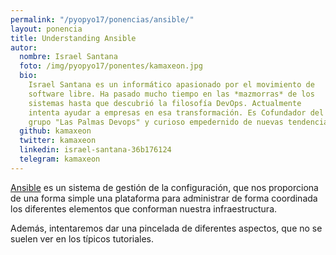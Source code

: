 ```yaml
---
permalink: "/pyopyo17/ponencias/ansible/"
layout: ponencia
title: Understanding Ansible
autor:
  nombre: Israel Santana
  foto: /img/pyopyo17/ponentes/kamaxeon.jpg
  bio:
    Israel Santana es un informático apasionado por el movimiento de
    software libre. Ha pasado mucho tiempo en las *mazmorras* de los
    sistemas hasta que descubrió la filosofía DevOps. Actualmente
    intenta ayudar a empresas en esa transformación. Es Cofundador del
    grupo "Las Palmas Devops" y curioso empedernido de nuevas tendencias.
  github: kamaxeon
  twitter: kamaxeon
  linkedin: israel-santana-36b176124
  telegram: kamaxeon
---
```


[Ansible](https://www.ansible.com) es un sistema de gestión de la configuración, que nos proporciona de una forma simple una plataforma para administrar de forma coordinada los diferentes elementos que conforman nuestra infraestructura.

Además, intentaremos dar una pincelada de diferentes aspectos, que no se suelen ver en los típicos tutoriales.
